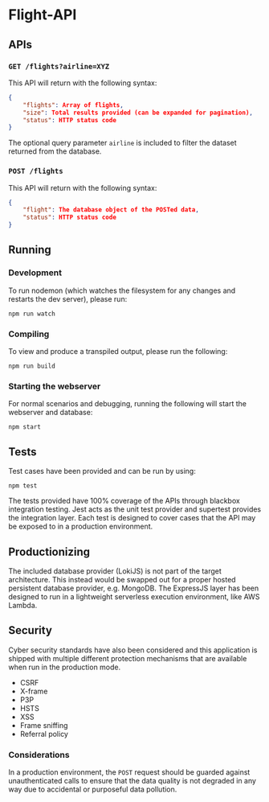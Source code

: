 # Flight-API

## APIs
### `GET /flights?airline=XYZ`
This API will return with the following syntax:
``` json
{
    "flights": Array of flights,
    "size": Total results provided (can be expanded for pagination),
    "status": HTTP status code
}
```
The optional query parameter `airline` is included to filter the dataset returned from the database.

### `POST /flights`
This API will return with the following syntax:
``` json
{
    "flight": The database object of the POSTed data,
    "status": HTTP status code
}
```

## Running
### Development
To run nodemon (which watches the filesystem for any changes and restarts the dev server), please run:
```
npm run watch
```

### Compiling
To view and produce a transpiled output, please run the following:
```
npm run build
```
### Starting the webserver
For normal scenarios and debugging, running the following will start the webserver and database:
```
npm start
```

## Tests
Test cases have been provided and can be run by using:
```
npm test
```
The tests provided have 100% coverage of the APIs through blackbox integration testing. Jest acts as the unit test provider and supertest provides the integration layer. Each test is designed to cover cases that the API may be exposed to in a production environment.


## Productionizing
The included database provider (LokiJS) is not part of the target architecture. This instead would be swapped out for a proper hosted persistent database provider, e.g. MongoDB.
The ExpressJS layer has been designed to run in a lightweight serverless execution environment, like AWS Lambda.

## Security
Cyber security standards have also been considered and this application is shipped with multiple different protection mechanisms that are available when run in the production mode.
* CSRF
* X-frame 
* P3P
* HSTS
* XSS
* Frame sniffing
* Referral policy

### Considerations
In a production environment, the `POST` request should be guarded against unauthenticated calls to ensure that the data quality is not degraded in any way due to accidental or purposeful data pollution.
